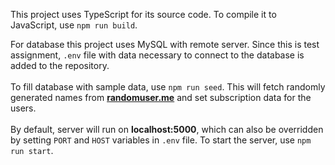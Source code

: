 This project uses TypeScript for its source code. To compile it to JavaScript, use ```npm run build```.

For database this project uses MySQL with remote server. Since this is test assignment, ```.env``` file with data necessary
to connect to the database is added to the repository. <br/><br/>
To fill database with sample data, use ```npm run seed```. This will fetch randomly generated names from [<b>randomuser.me</b>](http://randomuser.me) and 
set subscription data for the users.
<br/><br/>
By default, server will run on <b>localhost:5000</b>, which can also be overridden by setting ```PORT``` and ```HOST``` variables in ```.env``` file.
To start the server, use ```npm run start```.
